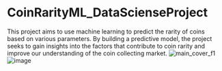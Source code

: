# CoinRarityML_DataScienseProject
This project aims to use machine learning to predict the rarity of coins based on various parameters.  By building a predictive model, the project seeks to gain insights into the factors that contribute to coin rarity and improve our understanding of the coin collecting market.
![main_cover_f1](https://github.com/AlxKovlv/CoinRarityML_DataScienseProject/assets/130834771/4522176e-120c-4c5f-8b7d-6a2b230cdc9a)
![image](https://github.com/AlxKovlv/CoinRarityML_DataScienseProject/assets/130834771/b3003f7e-b53e-4ea0-bf69-306f9192cb27)
